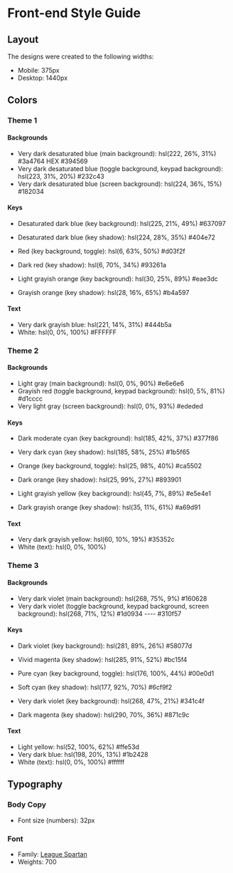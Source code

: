 # Front-end Style Guide

## Layout

The designs were created to the following widths:

- Mobile: 375px
- Desktop: 1440px

## Colors

### Theme 1

#### Backgrounds

- Very dark desaturated blue (main background): hsl(222, 26%, 31%) #3a4764 HEX #394569
- Very dark desaturated blue (toggle background, keypad background): hsl(223, 31%, 20%) #232c43
- Very dark desaturated blue (screen background): hsl(224, 36%, 15%) #182034

#### Keys

- Desaturated dark blue (key background): hsl(225, 21%, 49%) #637097
- Desaturated dark blue (key shadow): hsl(224, 28%, 35%) #404e72

- Red (key background, toggle): hsl(6, 63%, 50%) #d03f2f
- Dark red (key shadow): hsl(6, 70%, 34%) #93261a

- Light grayish orange (key background): hsl(30, 25%, 89%) #eae3dc
- Grayish orange (key shadow): hsl(28, 16%, 65%) #b4a597

#### Text

- Very dark grayish blue: hsl(221, 14%, 31%) #444b5a
- White: hsl(0, 0%, 100%) #FFFFFF

### Theme 2

#### Backgrounds

- Light gray (main background): hsl(0, 0%, 90%) #e6e6e6
- Grayish red (toggle background, keypad background): hsl(0, 5%, 81%) #d1cccc
- Very light gray (screen background): hsl(0, 0%, 93%) #ededed

#### Keys

- Dark moderate cyan (key background): hsl(185, 42%, 37%) #377f86
- Very dark cyan (key shadow): hsl(185, 58%, 25%) #1b5f65

- Orange (key background, toggle): hsl(25, 98%, 40%) #ca5502
- Dark orange (key shadow): hsl(25, 99%, 27%) #893901

- Light grayish yellow (key background): hsl(45, 7%, 89%) #e5e4e1
- Dark grayish orange (key shadow): hsl(35, 11%, 61%) #a69d91

#### Text

- Very dark grayish yellow: hsl(60, 10%, 19%) #35352c
- White (text): hsl(0, 0%, 100%)

### Theme 3

#### Backgrounds

- Very dark violet (main background): hsl(268, 75%, 9%) #160628
- Very dark violet (toggle background, keypad background, screen background): hsl(268, 71%, 12%) #1d0934 ---- #310f57

#### Keys

- Dark violet (key background): hsl(281, 89%, 26%) #58077d
- Vivid magenta (key shadow): hsl(285, 91%, 52%) #bc15f4
- Pure cyan (key background, toggle): hsl(176, 100%, 44%) #00e0d1
- Soft cyan (key shadow): hsl(177, 92%, 70%) #6cf9f2

- Very dark violet (key background): hsl(268, 47%, 21%) #341c4f
- Dark magenta (key shadow): hsl(290, 70%, 36%) #871c9c

#### Text

- Light yellow: hsl(52, 100%, 62%) #ffe53d
- Very dark blue: hsl(198, 20%, 13%) #1b2428
- White (text): hsl(0, 0%, 100%) #ffffff

## Typography

### Body Copy

- Font size (numbers): 32px

### Font

- Family: [League Spartan](https://fonts.google.com/specimen/League+Spartan)
- Weights: 700
